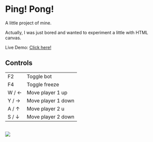 <h1>Ping! Pong!</h1>

<p>
A little project of mine.

Actually, I was just bored and wanted to experiment a little with HTML canvas.

Live Demo: <a href="https://parzival-space.github.io/ping-pong/game/game.html">Click here!</a>
</p>

<h2>Controls</h2>

<table>
<tr>
    <td>F2</td>
    <td>Toggle bot</td>
</tr>
<tr>
    <td>F4</td>
    <td>Toggle freeze</td>
</tr>
<tr>
    <td>W / ←</td>
    <td>Move player 1 up</td>
</tr>
<tr>
    <td>Y / →</td>
    <td>Move player 1 down</td>
</tr>
<tr>
    <td>A / ↑</td>
    <td>Move player 2 u</td>
</tr>
<tr>
    <td>S / ↓</td>
    <td>Move player 2 down</td>
</tr>
</table>

<br />

<a href="https://malte-linke.github.io/ping-pong/game/game.html">
    <img src="https://i.imgur.com/i5XRJgL.gif" />
</a>
